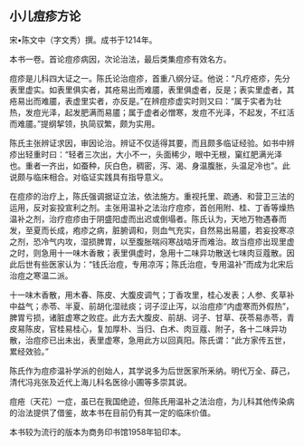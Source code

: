 ## 小儿痘疹方论

宋•陈文中（字文秀）撰。成书于1214年。

本书一卷。首论痘疹病因，次论治法，最后类集痘疹有效名方。

痘疹是儿科四大证之一。陈氏论治痘疹，首重八纲分证。他说：“凡疗疮疹，先分表里虚实。如表里俱实者，其疮易出而难靥，表里俱虚者，反是；表实里虚者，其疮易出而难靥，表虚里实者，亦反是。”在辨痘疹虚实时则又曰：“属于实者为壮热，发痘光泽，起发肥满而易靥；属于虚者必憎寒，发痘不光泽，不起发，不红活而难靥。”提纲挈领，执简驭繁，颇为实用。

陈氏主张辨证求因，审因论治。辨证不仅适得其要，而且颇多临证经验。如书中辨疹出轻重时曰：“轻者三次出，大小不一，头面稀少，眼中无根，窠红肥满光泽也。重者一齐出，如蚕种，灰白色，稠密，泻、渴、身温腹胀，头温足冷也”。此说颇与临床相合。对临证实践具有指导意义。

在痘疹的治疗上，陈氏强调据证立法，依法施方。重视托里、疏通、和营卫三法的运用，反对妄投宣利之剂。主张用温补之法治疗痘疹，首创用附、桂、丁香等燥热温补之剂，治疗痘疹由于阴盛阳虚而出迟或倒塌者。陈氏认为，天地万物遇春而发，至夏而长成，疱疹之病，脏腑调和，则血气充实，自然易出易靥，若妄投寒凉之剂，恐冷气内攻，湿损脾胃，以至腹胀喘闷寒战啮牙而难治。故当痘疹出现里虚之时，则急用十一味木香散；表里俱虚时，急用十二味异功散送七味肉豆蔻散。因此后世有些医家认为：“钱氏治痘，专用凉泻；陈氏治痘，专用温补”而成为北宋后治痘之寒温二派。

十一味木香散，用木春、陈皮、大腹皮调气；丁香攻里，桂心发表；人参、炙草补中益气；赤苓、半夏、前胡化湿祛痰；诃子涩止泻，以治痘疹“内虚寒而外假热”，脾胃亏损，诸脏虚寒之败症。此方去大腹皮、前胡、诃子、甘草、茯苓易赤苓，青皮易陈皮，官桂易桂心，复加厚朴、当归、白术、肉豆蔻、附子，各十二味异功散，治痘疹已出未出，表里虚寒，急用此方以回真阳。陈氏谓：“此方家传五世，累经效验。”

陈氏作为痘疹温补学派的创始人，其学说多为后世医家所釆纳。明代万全、薛己，清代冯兆张及近代上海儿科名医徐小圃等多崇其说。

痘疮（天花）一症，虽已在我国绝迹，但陈氏用温补之法治痘，为儿科其他传染病的治法提供了借鉴，故本书在目前仍有其一定的临床价值。

本书较为流行的版本为商务印书馆1958年铅印本。
